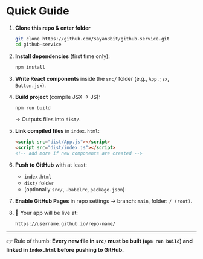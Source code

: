 
#  Quick Guide

1. **Clone this repo & enter folder**

   ```bash
   git clone https://github.com/sayan8bit/github-service.git
   cd github-service
   ```

2. **Install dependencies** (first time only):

   ```bash
   npm install
   ```

3. **Write React components** inside the `src/` folder (e.g., `App.jsx`, `Button.jsx`).

4. **Build project** (compile JSX → JS):

   ```bash
   npm run build
   ```

   → Outputs files into `dist/`.

5. **Link compiled files** in `index.html`:

   ```html
   <script src="dist/App.js"></script>
   <script src="dist/index.js"></script>
   <!-- add more if new components are created -->
   ```

6. **Push to GitHub** with at least:

   * `index.html`
   * `dist/` folder
   * (optionally `src/`, `.babelrc`, `package.json`)

7. **Enable GitHub Pages** in repo settings → branch: `main`, folder: `/ (root)`.

8. 🎉 Your app will be live at:

   ```
   https://username.github.io/repo-name/
   ```

---

👉 Rule of thumb: **Every new file in `src/` must be built (`npm run build`) and linked in `index.html` before pushing to GitHub.**
